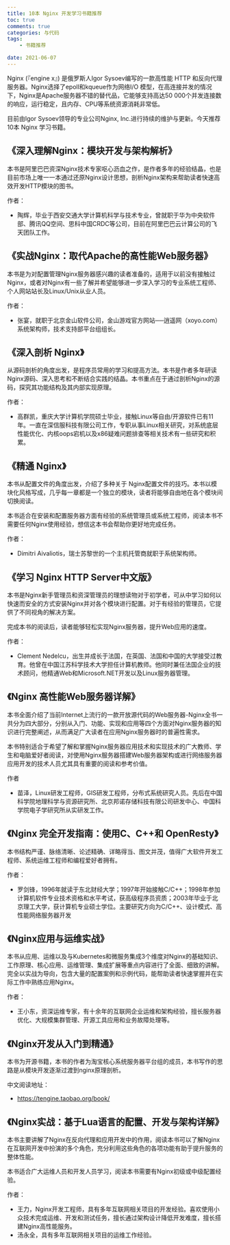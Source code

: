 ```yaml
---
title: 10本 Nginx 开发学习书籍推荐
toc: true
comments: true
categories: 与代码
tags: 
	- 书籍推荐

date: 2021-06-07
---
```


Nginx (『engine x』) 是俄罗斯人Igor Sysoev编写的一款高性能 HTTP 和反向代理服务器。Nginx选择了epoll和kqueue作为网络I/O 模型，在高连接并发的情况下，Nginx是Apache服务器不错的替代品，它能够支持高达50 000个并发连接数的响应，运行稳定，且内存、CPU等系统资源消耗非常低。

目前由Igor Sysoev领导的专业公司Nginx, Inc.进行持续的维护与更新。今天推荐10本 Nginx 学习书籍。


## 《深入理解Nginx：模块开发与架构解析》

本书是阿里巴巴资深Nginx技术专家呕心沥血之作，是作者多年的经验结晶，也是目前市场上唯一一本通过还原Nginx设计思想，剖析Nginx架构来帮助读者快速高效开发HTTP模块的图书。

作者：

- 陶辉，毕业于西安交通大学计算机科学与技术专业，曾就职于华为中央软件部、腾讯QQ空间、思科中国CRDC等公司，目前在阿里巴巴云计算公司的飞天团队工作。


## 《实战Nginx：取代Apache的高性能Web服务器》

本书是为对配置管理Nginx服务器感兴趣的读者准备的，适用于以前没有接触过Nginx，或者对Nginx有一些了解并希望能够进一步深入学习的专业系统工程师、个人网站站长及Linux/Unix从业人员。

作者：

- 张宴，就职于北京金山软件公司，金山游戏官方网站──逍遥网（xoyo.com）系统架构师，技术支持部平台组组长。


## 《深入剖析 Nginx》

从源码剖析的角度出发，是程序员常用的学习和提高方法。本书是作者多年研读Nginx源码、深入思考和不断结合实践的结晶。本书重点在于通过剖析Nginx的源码，探究其功能结构及其内部实现原理。

作者：

- 高群凯，重庆大学计算机学院硕士毕业，接触Linux等自由/开源软件已有11年。一直在深信服科技有限公司工作，专职从事Linux相关研究，对系统底层性能优化、内核oops宕机以及x86疑难问题排查等相关技术有一些研究和积累。

## 《精通 Nginx》

本书从配置文件的角度出发，介绍了多种关于 Nginx配置文件的技巧。本书以模块化风格写成，几乎每一章都是一个独立的模块，读者将能够自由地在各个模块间切换阅读。

本书适合在安装和配置服务器方面有经验的系统管理员或系统工程师，阅读本书不需要任何Nginx使用经验，想信这本书会帮助你更好地完成任务。

作者：

- Dimitri Aivaliotis，瑞士苏黎世的一个主机托管商就职于系统架构师。

## 《学习 Nginx HTTP Server中文版》

本书是Nginx新手管理员和资深管理员的理想读物对于初学者，可从中学习如何以快速而安全的方式安装Nginx并对各个模块进行配置。对于有经验的管理员，它提供了不同视角的解决方案。

完成本书的阅读后，读者能够轻松实现Nginx服务器，提升Web应用的速度。

作者：

- Clement Nedelcu，出生并成长于法国，在英国、法国和中国的大学接受过教育。他曾在中国江苏科学技术大学担任计算机教师。他同时兼任法国企业的技术顾问，他精通Web和Microsoft.NET开发以及Linux服务器管理。

## 《Nginx 高性能Web服务器详解》

本书全面介绍了当前Internet上流行的一款开放源代码的Web服务器-Nginx全书一共分为四大部分，分别从入门、功能、实现和应用等四个方面对Nginx服务器的知识进行完整阐述，从而满足广大读者在应用Nginx服务器时的普遍性需求。

本书特别适合于希望了解和掌握Nginx服务器应用技术和实现技术的广大教师、学生和电脑爱好者阅读，对使用Nginx服务器搭建Web服务器架构或进行网络服务器应用开发的技术人员尤其具有重要的阅读和参考价值。

作者
- 苗泽，Linux研发工程师，GIS研发工程师，分布式系统研究人员。先后在中国科学院地理科学与资源研究所、北京邦诺存储科技有限公司研发中心、中国科学院电子学研究所从实研发工作。


## 《Nginx 完全开发指南：使用C、C++和 OpenResty》

本书结构严谨、脉络清晰、论述精确、详略得当、图文并茂，值得广大软件开发工程师、系统运维工程师和编程爱好者拥有。

作者：

- 罗剑锋，1996年就读于东北财经大学；1997年开始接触C/C++；1998年参加计算机软件专业技术资格和水平考试，获高级程序员资质；2003年毕业于北京理工大学，获计算机专业硕士学位。主要研究方向为C/C++、设计模式、高性能网络服务器开发


## 《Nginx应用与运维实战》

本书从应用、运维以及与Kubernetes和微服务集成3个维度对Nginx的基础知识、工作原理、核心应用、运维管理、集成扩展等重点内容进行了全面、细致的讲解。完全以实战为导向，包含大量的配置案例和示例代码，能帮助读者快速掌握并在实际工作中熟练应用Nginx。

作者：

- 王小东，资深运维专家，有十余年的互联网企业运维和架构经验，擅长服务器优化、大规模集群管理、开源工具应用和业务故障处理等。

## 《Nginx开发从入门到精通》

本书为开源书籍，本书的作者为淘宝核心系统服务器平台组的成员，本书写作的思路是从模块开发逐渐过渡到nginx原理剖析。

中文阅读地址：

- https://tengine.taobao.org/book/


## 《Nginx实战：基于Lua语言的配置、开发与架构详解》

本书主要讲解了Nginx在反向代理和应用开发中的作用，阅读本书可以了解Nginx在互联网开发中扮演的多个角色，充分利用这些角色的各项功能有助于提升服务的整体性能。

本书适合广大运维人员和开发人员学习，阅读本书需要有Nginx初级或中级配置经验。

作者：

- 王力，Nginx开发工程师，具有多年互联网相关项目的开发经验。喜欢使用小众技术完成运维、开发和测试任务，擅长通过架构设计降低开发难度，擅长搭建Nginx高性能服务。
- 汤永全，具有多年互联网相关项目的运维工作经验。




